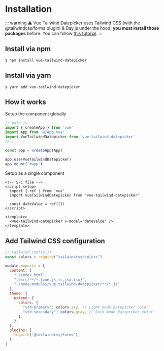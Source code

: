 # Installation

::: warning
⚠️ Vue Tailwind Datepicker uses Tailwind CSS (with the @tailwindcss/forms plugin) & Day.js under the hood, **you must install those packages** before.
You can follow [this tutorial](https://dev.to/elreco/add-a-tailwind-datepicker-to-your-vue-3-application-57j2).
:::

## Install via npm

```
$ npm install vue-tailwind-datepicker 
```

## Install via yarn

```
$ yarn add vue-tailwind-datepicker 
```

## How it works

Setup the component globally

```js
// main.js
import { createApp } from 'vue'
import App from '@/App.vue'
import VueTailwindDatepicker from 'vue-tailwind-datepicker'
// ...

const app = createApp(App)

app.use(VueTailwindDatepicker)
app.mount('#app')
```

Setup as a single component

```vue
<!-- SFC file -->
<script setup>
  import { ref } from 'vue'
  import VueTailwindDatepicker from 'vue-tailwind-datepicker'

  const dateValue = ref([])
</script>

<template>
  <vue-tailwind-datepicker v-model="dateValue" />
</template>
```

## Add Tailwind CSS configuration

```js
// tailwind.config.js
const colors = require("tailwindcss/colors")

module.exports = {
  content: [
    "./index.html", 
    "./src/**/*.{vue,js,ts,jsx,tsx}",
    "./node_modules/vue-tailwind-datepicker/**/*.js"
  ],
  theme: {
    extend: {
      colors: {
        "vtd-primary": colors.sky, // Light mode Datepicker color
        "vtd-secondary": colors.gray, // Dark mode Datepicker color
      },
    },
  },
  plugins: [
    require('@tailwindcss/forms'),
  ]
}
```
